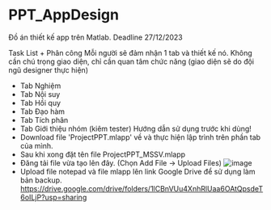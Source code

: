 # PPT_AppDesign
Đồ án thiết kế app trên Matlab. Deadline 27/12/2023

Task List + Phân công
Mỗi người sẽ đảm nhận 1 tab và thiết kế nó. Không cần chú trọng giao diện, chỉ cần quan tâm chức năng (giao diện sẽ do đội ngũ designer thực hiện)
-  Tab Nghiệm
-  Tab Nội suy
-  Tab Hồi quy
-  Tab Đạo hàm
-  Tab Tích phân 
-  Tab Giới thiệu nhóm (kiêm tester)
Hướng dẫn sử dụng trước khi dùng!
- Download file 'ProjectPPT.mlapp' về và thực hiện lập trình trên phần tab của mình.
- Sau khi xong đặt tên file ProjectPPT_MSSV.mlapp
- Đăng tải file vừa tạo lên đây. (Chọn Add File -> Upload Files)
![image](https://github.com/LongLe7184/PPT_AppDesign/assets/149240182/c119cedd-42f6-4c0d-982f-d70815fc50e7)
- Upload file notepad và file mlapp lên link Google Drive để sử dụng làm bản backup.
https://drive.google.com/drive/folders/1lCBnVUu4XnhRlUaa6OAtQpsdeT6oILjP?usp=sharing
